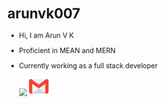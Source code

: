 # arunvk007

* Hi, I am Arun V K
* Proficient in MEAN and MERN
* Currently working as a full stack developer

  <a href="http://www.linkedin.com/in/arun-v-k-developer"><img style="width:40px;"  src="https://github.com/arunvk007/Arun-V-K/blob/main/Images/linkedin.png?raw=true"></a>
  <a href="mailto:arunvk.kerala@gmail.com"><img style="width:40px;" src="https://github.com/arunvk007/arunvk007/blob/main/Images/gmail.png?raw=true"></a>

